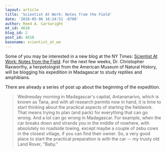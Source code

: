 ```yaml
---
layout: article
title: 'Scientist At Work: Notes from the Field'
date: '2010-05-06 16:24:51 -0700'
author: Reed A. Cartwright
mt_id: 4610
blog_id: 2
post_id: 4610
basename: scientist_at_wo
---
```

Some of you may be interested in a new blog at the NY Times: [Scientist At Work: Notes from the Field](http://scientistatwork.blogs.nytimes.com/).  For the next few weeks,  Dr. Christopher Raxworthy, a herpetologist from the American Museum of Natural History, will be blogging his expedition in Madagascar to study reptiles and amphibians.  

There are already a series of post up about the beginning of the expedition.

> Wednesday morning in Madagascar's capital, Antananarivo, which is known as Tana, and with all research permits now in hand, it is time to start thinking about the practical aspects of starting the fieldwork. That means trying to plan (and pack) for everything that can go wrong.  And a lot can go wrong in Madagascar.  For example, when the car breaks down and strands you in the middle of nowhere, with absolutely no roadside towing, except maybe a couple of zebu cows in the closest village, if you can find their owner.  So, a very good place to start the practical preparation is with the car -- my trusty old Land Rover, "Baby."
